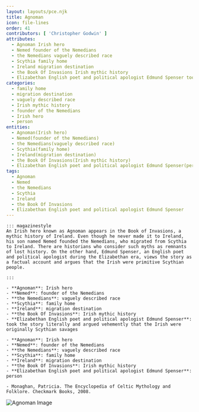 ```yaml
---
layout: layouts/pce.njk
title: Agnoman
icon: file-lines
order: 41
contributors: [ 'Christopher Godwin' ]
attributes:
  - Agnoman Irish hero
  - Nemed founder of the Nemedians
  - the Nemedians vaguely described race
  - Scythia family home
  - Ireland migration destination
  - the Book Of Invasions Irish mythic history
  - Elizabethan English poet and political apologist Edmund Spenser took the story literally and argued vehemently that the Irish were originally Scythian savages
categories:
  - family home
  - migration destination
  - vaguely described race
  - Irish mythic history
  - founder of the Nemedians
  - Irish hero
  - person
entities:
  - Agnoman(Irish hero)
  - Nemed(founder of the Nemedians)
  - the Nemedians(vaguely described race)
  - Scythia(family home)
  - Ireland(migration destination)
  - the Book Of Invasions(Irish mythic history)
  - Elizabethan English poet and political apologist Edmund Spenser(person)
tags:
  - Agnoman
  - Nemed
  - the Nemedians
  - Scythia
  - Ireland
  - the Book Of Invasions
  - Elizabethan English poet and political apologist Edmund Spenser
---
```

``` tab [group1:Info]
::: magazinestyle
An Irish hero known as Agnoman appears in the Book of Invasions, a mythic history of Ireland. Even though he never made it to Ireland, his son named Nemed founded the Nemedians, who migrated from Scythia to Ireland. There are historians who consider such myths as remnants of lost history. On the other hand, Edmund Spenser, an English poet and political apologist during the Elizabethan era, views the story as a factual account and argues that the Irish were primitive Scythian people.

:::
```
``` tab [group1:Attributes]
- **Agnoman**: Irish hero
- **Nemed**: founder of the Nemedians
- **the Nemedians**: vaguely described race
- **Scythia**: family home
- **Ireland**: migration destination
- **the Book Of Invasions**: Irish mythic history
- **Elizabethan English poet and political apologist Edmund Spenser**: took the story literally and argued vehemently that the Irish were originally Scythian savages
```
``` tab [group1:Entities]
- **Agnoman**: Irish hero
- **Nemed**: founder of the Nemedians
- **the Nemedians**: vaguely described race
- **Scythia**: family home
- **Ireland**: migration destination
- **the Book Of Invasions**: Irish mythic history
- **Elizabethan English poet and political apologist Edmund Spenser**: person
```
``` tab [group1:Sources]
- Monaghan, Patricia. The Encyclopedia of Celtic Mythology and Folklore. Checkmark Books, 2008.
```
![Agnoman Image](['https://upload.wikimedia.org/wikipedia/commons/thumb/c/cb/Myths_and_legends%3B_the_Celtic_race_%281910%29_%2814760452906%29.jpg/1200px-Myths_and_legends%3B_the_Celtic_race_%281910%29_%2814760452906%29.jpg'])

